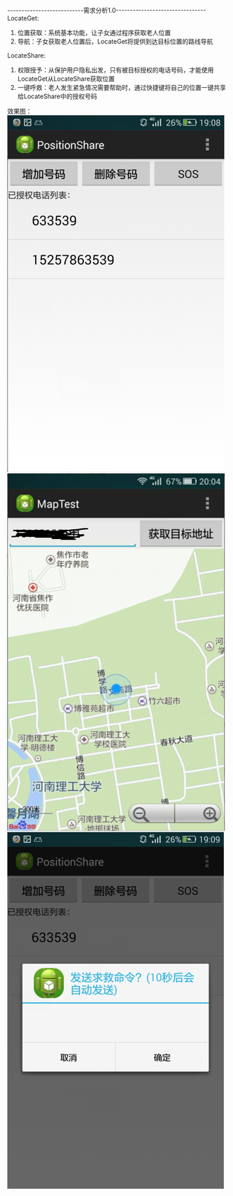 ---------------------------需求分析1.0--------------------------------    
LocateGet:    
1.	位置获取：系统基本功能，让子女通过程序获取老人位置    
2.	导航：子女获取老人位置后，LocateGet将提供到达目标位置的路线导航    
    
LocateShare:    
1.	权限授予：从保护用户隐私出发，只有被目标授权的电话号码，才能使用LocateGet从LocateShare获取位置    
2.	一键呼救：老人发生紧急情况需要帮助时，通过快捷键将自己的位置一键共享给LocateShare中的授权号码    
    
效果图：    
![权限授予](PhoneSet.png)  
![位置获取](LocateGet.png)     
![一键呼救](SOS.png)    
